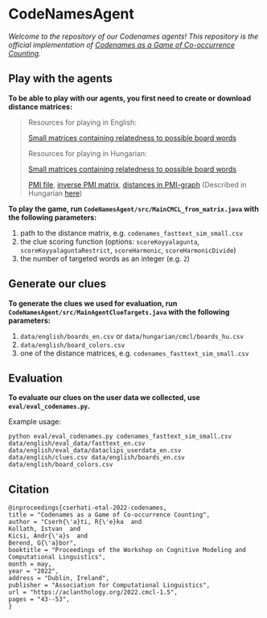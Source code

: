 # CodeNamesAgent
_Welcome to the repository of our Codenames agents! This repository is the official implementation of [Codenames as a Game of Co-occurrence Counting](https://openreview.net/forum?id=BuO4I7FgUbq)._

## Play with the agents
**To be able to play with our agents, you first need to create or download distance matrices:**

>Resources for playing in English:
>
>[Small matrices containing relatedness to possible board words](https://drive.google.com/drive/folders/1AVYr2wyiLTArPE3IcI1-q_eeCz8wOfGc?usp=sharing) 
>
>
>Resources for playing in Hungarian:
>
>[Small matrices containing relatedness to possible board words](https://drive.google.com/drive/folders/1c14wx4tPPqwtehO_EQQa2UArf947Hejc?usp=sharing)
>
>[PMI file](https://drive.google.com/file/d/1UrW5jk8eRyzTHa0JxfoBfiEFJikZ_Owk/view?usp=sharing), [inverse PMI matrix](https://drive.google.com/file/d/1G-8nsspDNBay3Kv2cZJGHuULmCUATmAB/view?usp=sharing), [distances in PMI-graph](https://drive.google.com/file/d/1UrW5jk8eRyzTHa0JxfoBfiEFJikZ_Owk/view?usp=sharing) (Described in Hungarian [here](http://www.inf.u-szeged.hu/~berendg/docs/publ/mszny22_codenames.pdf))


**To play the game, run `CodeNamesAgent/src/MainCMCL_from_matrix.java` with the following parameters:**

1. path to the distance matrix, e.g. `codenames_fasttext_sim_small.csv`
2. the clue scoring function (options: `scoreKoyyalagunta`, `scoreKoyyalaguntaRestrict`, `scoreHarmonic`, `scoreHarmonicDivide`)
3. the number of targeted words as an integer (e.g. `2`)


## Generate our clues
**To generate the clues we used for evaluation, run `CodeNamesAgent/src/MainAgentClueTargets.java` with the following parameters:**
1. `data/english/boards_en.csv` or `data/hungarian/cmcl/boards_hu.csv`
2. `data/english/board_colors.csv`
3. one of the distance matrices, e.g. `codenames_fasttext_sim_small.csv`


## Evaluation

**To evaluate our clues on the user data we collected, use `eval/eval_codenames.py`.**

Example usage:
```
python eval/eval_codenames.py codenames_fasttext_sim_small.csv data/english/eval_data/fasttext_en.csv data/english/eval_data/dataclips_userdata_en.csv data/english/clues.csv data/english/boards_en.csv data/english/board_colors.csv
```

## Citation
```
@inproceedings{cserhati-etal-2022-codenames,
title = "Codenames as a Game of Co-occurrence Counting",
author = "Cserh{\'a}ti, R{\'e}ka  and
Kollath, Istvan  and
Kicsi, Andr{\'a}s  and
Berend, G{\'a}bor",
booktitle = "Proceedings of the Workshop on Cognitive Modeling and Computational Linguistics",
month = may,
year = "2022",
address = "Dublin, Ireland",
publisher = "Association for Computational Linguistics",
url = "https://aclanthology.org/2022.cmcl-1.5",
pages = "43--53",
}
```
